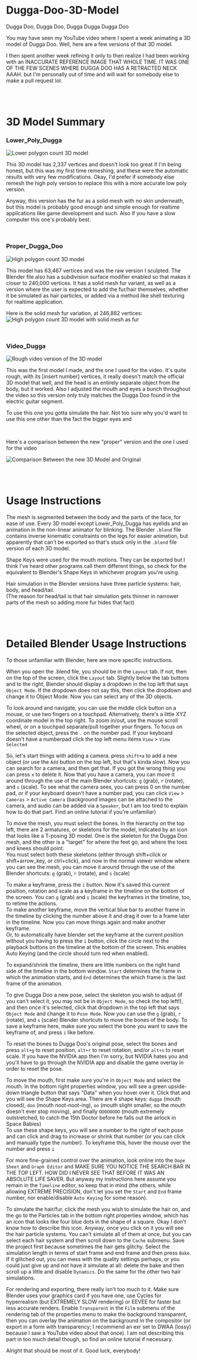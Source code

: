 # Dugga-Doo-3D-Model
Dugga Doo, Dugga Doo, Dugga Dugga Dugga Doo

You may have seen my YouTube video where I spent a week animating a 3D model of Dugga Doo. Well, here are a few versions of that 3D model.

I then spent another week refining it only to then realize I had been working with an INACCURATE REFERENCE IMAGE THAT WHOLE TIME. IT WAS ONE OF THE FEW SCENES WHERE DUGGA DOO HAS A RETRACTED NECK AAAH. but I'm personally out of time and will wait for somebody else to make a pull request lol.

<br><br>

# 3D Model Summary

### Lower_Poly_Dugga
![Lower polygon count 3D model](https://github.com/DoctorWhoFan1234/Dugga-Doo-3D-Model/blob/main/lower_poly_dugga/preview_images/preview.gif)

This 3D model has 2,337 vertices and doesn't look too great if I'm being honest, but this was my first time remeshing, and these were the automatic results with very few modifications. Okay, I'd prefer if somebody else remesh the high poly version to replace this with a more accurate low poly version.

Anyway, this version has the fur as a solid mesh with no skin underneath, but this model is probably good enough and simple enough for realtime applications like game development and such. Also if you have a slow computer this one's probably best.

<br>

### Proper_Dugga_Doo
![High polygon count 3D model](https://github.com/DoctorWhoFan1234/Dugga-Doo-3D-Model/blob/main/proper_dugga_doo/preview_images/preview.gif)

This model has 63,467 vertices and was the raw version I sculpted. The Blender file also has a subdivision surface modifier enabled so that makes it closer to 240,000 vertices. It has a solid mesh fur variant, as well as a version where the user is expected to add the fur/hair themselves, whether it be simulated as hair particles, or added via a method like shell texturing for realtime application.

Here is the solid mesh fur variation, at 246,882 vertices:<br>
![High polygon count 3D model with solid mesh as fur](https://github.com/DoctorWhoFan1234/Dugga-Doo-3D-Model/blob/main/proper_dugga_doo/preview_images/mesh_fur.gif)

<br>

### Video_Dugga
![Rough video version of the 3D model](https://github.com/DoctorWhoFan1234/Dugga-Doo-3D-Model/blob/main/original_dugga/preview_images/preview.gif)

This was the first model I made, and the one I used for the video. It's quite rough, with its [insert number] vertices, it really doesn't match the official 3D model that well, and the head is an entirely separate object from the body, but it worked. Also I adjusted the mouth and eyes a bunch throughout the video so this version only truly matches the Dugga Doo found in the electric guitar segment.

To use this one you gotta simulate the hair. Not too sure why you'd want to use this one other than the fact the bigger eyes and 

<br>

Here's a comparison between the new "proper" version and the one I used for the video

![Comparison Between the new 3D Model and Original](https://github.com/DoctorWhoFan1234/Dugga-Doo-3D-Model/blob/main/proper_dugga_doo/preview_images/comparison.gif)

<br><br>

# Usage Instructions
The mesh is segmented between the body and the parts of the face, for ease of use. Every 3D model except Lower_Poly_Dugga has eyelids and an animation in the non-linear animator for blinking. The Blender `.blend` file contains inverse kinematic constraints on the legs for easier animation, but apparently that can't be exported so that's stuck only in the `.blend` file version of each 3D model.

Shape Keys were used for the mouth motions. They can be exported but I think I've heard other programs call them different things, so check for the equivalent to Blender's Shape Keys in whichever program you're using.

Hair simulation in the Blender versions have three particle systems: hair, body, and head/tail.<br>(The reason for head/tail is that hair simulation gets thinner in narrower parts of the mesh so adding more fur hides that fact)

<br><br>

# Detailed Blender Usage Instructions
To those unfamiliar with Blender, here are more specific instructions.

When you open the .blend file, you should be in the `Layout` tab. If not, then on the top of the screen, click the `Layout` tab. Slightly below the tab buttons and to the right, Blender should display a dropdown in the top left that says `Object Mode`. If the dropdown does not say this, then click the dropdown and change it to Object Mode. Now you can select any of the 3D objects.

To look around and navigate, you can use the middle click button on a mouse, or use two fingers on a touchpad. Alternatively, there's a little XYZ coordinate model in the top right. To zoom in/out, use the mouse scroll wheel, or on a touchpad separate/pull together your fingers. To focus on the selected object, press the `.` on the number pad. If your keyboard doesn't have a numberpad click the top left menu items `View` > `View Selected`

So, let's start things with adding a camera. press `shift+a` to add a new object (or use the `Add` button on the top left, but that's kinda slow). Now you can search for a camera, and then get that. If you got the wrong thing you can press `x` to delete it. Now that you have a camera, you can move it around through the use of the main Blender shortcuts: `g` (grab), `r` (rotate), and `s` (scale). To see what the camera sees, you can press 0 on the number pad, or if your keyboard doesn't have a number pad, you can click `View` > `Cameras` > `Active Camera`
(background images can be attached to the camera, and audio can be added via a `Speaker`, but I am too tired to explain how to do that part. Find an online tutorial if you're unfamiliar)

To move the mesh, you must select the bones. In the hierarchy on the top left, there are 2 armatures, or skeletons for the model, indicated by an icon that looks like a T-posing 3D model. One is the skeleton for the Dugga Doo mesh, and the other is a "target" for where the feet go, and where the toes and knees should point.<br>You must select both these skeletons (either through shift+click or shift+arrow_key, or ctrl+click), and now in the normal viewer window where you can see the mesh, you can move it around through the use of the Blender shortcuts: `g` (grab), `r` (rotate), and `s` (scale)

To make a keyframe, press the `i` button. Now it's saved this current position, rotation and scale as a keyframe in the timeline on the bottom of the screen. You can `g` (grab) and `s` (scale) the keyframes in the timeline, too, to retime the actions.<br>To make another keyframe, move the vertical blue bar to another frame in the timeline by clicking the number above it and drag it over to a frame later in the timeline. Now you can move things again and make another keyframe.<br>Or, to automatically have blender set the keyframe at the current position without you having to press the `i` button, click the circle next to the playback buttons on the timeline at the bottom of the screen. This enables Auto Keying (and the circle should turn red when enabled).

To expand/shrink the timeline, there are little numbers on the right hand side of the timeline in the bottom window. `Start` determines the frame in which the animation starts, and `End` determines the which frame is the last frame of the animation.

To give Dugga Doo a new pose, select the skeleton you wish to adjust (if you can't select it, you may not be in `Object Mode`, so check the top left!), and then once it's selected, click that dropdown in the top left that says `Object Mode` and change it to `Pose Mode`. Now you can use the `g` (grab), `r` (rotate), and `s` (scale) Blender shortcuts to move the bones of the body. To save a keyframe here, make sure you select the bone you want to save the keyframe of, and press `i` like before.

To reset the bones to Dugga Doo's original pose, select the bones and press `alt+g` to reset position, `alt+r` to reset rotation, and/or `alt+s` to reset scale. If you have the NVIDIA app then I'm sorry, but NVIDIA hates you and you'll have to go through the NVIDIA app and disable the game overlay in order to reset the pose.

To move the mouth, first make sure you're in `Object Mode` and select the mouth. In the bottom right properties window, you will see a green upside-down triangle button that says "Data" when you hover over it. Click that and you will see the Shape Keys area. There are 4 shape keys: `dugga` (mouth closed), `doo` (mouth noot-noot-ing), `oo` (mouth slight smaller, so the mouth doesn't ever stop moving), and finally `OOOOOOOO` (mouth extremely outstretched, to catch the 15th Doctor before he falls out the airlock in Space Babies)<br>To use these shape keys, you will see a number to the right of each pose and can click and drag to increase or shrink that number (or you can click and manually type the number). To keyframe this, hover the mouse over the number and press `i`

For more fine-grained control over the animation, look online into the `Dope Sheet` and `Graph Editor` and MAKE SURE YOU NOTICE THE SEARCH BAR IN THE TOP LEFT. HOW DID I NEVER SEE THAT BEFORE IT WAS AN ABSOLUTE LIFE SAVER. But anyway my instructions here assume you remain in the `Timeline` editor, so keep that in mind (the others, while allowing EXTREME PRECISION, don't let you set the `Start` and `End` frame number, nor enable/disable `Auto Keying` for some reason).

To simulate the hair/fur, click the mesh you wish to simulate the hair on, and the go to the Particles tab in the bottom right properties window, which has an icon that looks like four blue dots in the shape of a square. Okay I don't know how to describe this icon. Anyway, once you click on it you will see the hair particle systems. You can't simulate all of them at once, but you can select each hair system and then scroll down to the `Cache` submenu. Save the project first because sometimes the hair gets glitchy. Select the simulation length in terms of start frame and end frame and then press `Bake`. If it glitched out, you can mess with the quality settings perhaps, or you could just give up and not have it simulate at all: delete the bake and then scroll up a little and disable `Dynamics`. Do the same for the other two hair simulations.

For rendering and exporting, there really isn't too much to it. Make sure Blender uses your graphics card if you have one, use Cycles for hyperrealism (but EXTREMELY SLOW rendering) or EEVEE for faster but less accurate renders. Enable `Transparent` in the `Film` submenu of the rendering tab of the properties menu to make the background transparent, then you can overlay the animation on the background in the compositor (or export in a form with transparency; I recommend an exr set to DWAA (lossy) because I saw a YouTube video about that once). I am not describing this part in too much detail though, so find an online tutorial if necessary.

Alright that should be most of it. Good luck, everybody!